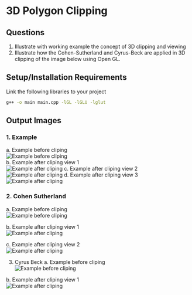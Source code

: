 # 3D Polygon Clipping

## Questions

1. Illustrate with working example the concept of 3D clipping and viewing
2. Illustrate how the Cohen-Sutherland and Cyrus-Beck are applied in 3D clipping of the image below using Open GL.

## Setup/Installation Requirements

Link the following libraries to your project

```bash
g++ -o main main.cpp -lGL -lGLU -lglut
```
## Output Images
### 1. Example
a. Example before cliping <br>
![Example before cliping](./OUTPUT/clip_example(original).png)  
b. Example after cliping view 1 <br>
![Example after cliping](./OUTPUT/clip_example(clipped%20view%201%20).png)
c. Example after cliping view 2 <br>
![Example after cliping](./OUTPUT/clip_exmaple(clipped%20view%202).png)
d. Example after cliping view 3 <br>
![Example after cliping](./OUTPUT/clip_example(clipped%20view%203%20).png)

### 2. Cohen Sutherland
a. Example before cliping <br>
![Example before cliping](./OUTPUT/cohen_original.png)

b. Example after cliping view 1 <br>
![Example after cliping](./OUTPUT/cohen_clipped(view%201).png)

c. Example after cliping view 2 <br>
![Example after cliping](./OUTPUT/cohen_clipped(view%202).png)


3. Cyrus Beck
a. Example before cliping <br>
![Example before cliping](./OUTPUT/cyrus_orignal.png)

b. Example after cliping view 1 <br>
![Example after cliping](./OUTPUT/cyrus_clipped.png)